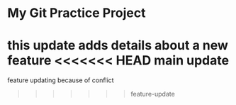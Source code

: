 # My Git Practice Project 
this update adds details about a new feature
<<<<<<< HEAD
main update
=======
feature updating because of conflict
>>>>>>> feature-update
